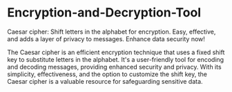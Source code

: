 # Encryption-and-Decryption-Tool
Caesar cipher: Shift letters in the alphabet for encryption. Easy, effective, and adds a layer of privacy to messages. Enhance data security now!

The Caesar cipher is an efficient encryption technique that uses a fixed shift key to substitute letters in the alphabet. It's a user-friendly tool for encoding and decoding messages, providing enhanced security and privacy. With its simplicity, effectiveness, and the option to customize the shift key, the Caesar cipher is a valuable resource for safeguarding sensitive data.
